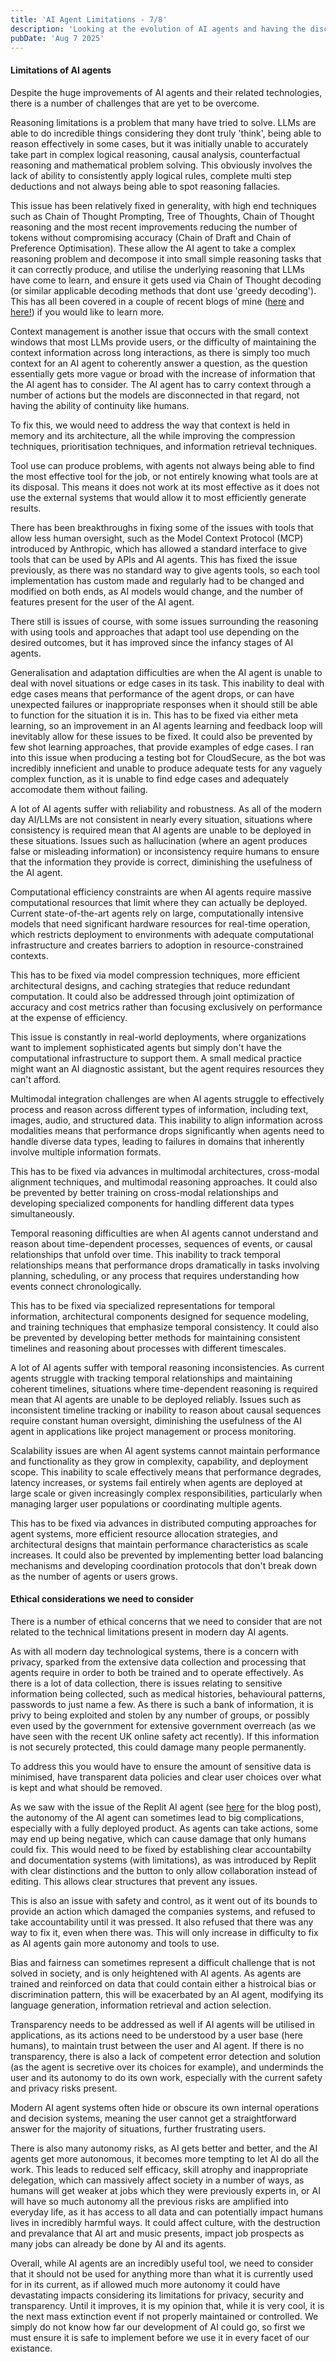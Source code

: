 ```yaml
---
title: 'AI Agent Limitations - 7/8'
description: 'Looking at the evolution of AI agents and having the discussion of if they should be created.'
pubDate: 'Aug 7 2025'
---
```

#### Limitations of AI agents

Despite the huge improvements of AI agents and their related technologies, there is a number of challenges that are yet to be overcome.

Reasoning limitations is a problem that many have tried to solve. LLMs are able to do incredible things considering they dont truly 'think', being able to reason effectively in some cases, but it was initially unable to accurately take part in complex logical reasoning, causal analysis, counterfactual reasoning and mathematical problem solving. This obviously involves the lack of ability to consistently apply logical rules, complete multi step deductions and not always being able to spot reasoning fallacies. 

This issue has been relatively fixed in generality, with high end techniques such as Chain of Thought Prompting, Tree of Thoughts, Chain of Thought reasoning and the most recent improvements reducing the number of tokens without compromising accuracy (Chain of Draft and Chain of Preference Optimisation). These allow the AI agent to take a complex reasoning problem and decompose it into small simple reasoning tasks that it can correctly produce, and utilise the underlying reasoning that LLMs have come to learn, and ensure it gets used via Chain of Thought decoding (or similar applicable decoding methods that dont use 'greedy decoding'). This has all been covered in a couple of recent blogs of mine ([here](https://alexmacresearch.org/blog/4_8/) and [here!](https://alexmacresearch.org/blog/5_8/)) if you would like to learn more.

Context management is another issue that occurs with the small context windows that most LLMs provide users, or the difficulty of maintaining the context information across long interactions, as there is simply too much context for an AI agent to coherently answer a question, as the question essentially gets more vague or broad with the increase of information that the AI agent has to consider. The AI agent has to carry context through a number of actions but the models are disconnected in that regard, not having the ability of continuity like humans.

To fix this, we would need to address the way that context is held in memory and its architecture, all the while improving the compression techniques, prioritisation techniques, and information retrieval techniques.

Tool use can produce problems, with agents not always being able to find the most effective tool for the job, or not entirely knowing what tools are at its disposal. This means it does not work at its most effective as it does not use the external systems that would allow it to most efficiently generate results. 

There has been breakthroughs in fixing some of the issues with tools that allow less human oversight, such as the Model Context Protocol (MCP) introduced by Anthropic, which has allowed a standard interface to give tools that can be used by APIs and AI agents. This has fixed the issue previously, as there was no standard way to give agents tools, so each tool implementation has custom made and regularly had to be changed and modified on both ends, as AI models would change, and the number of features present for the user of the AI agent.

There still is issues of course, with some issues surrounding the reasoning with using tools and approaches that adapt tool use depending on the desired outcomes, but it has improved since the infancy stages of AI agents.

Generalisation and adaptation difficulties are when the AI agent is unable to deal with novel situations or edge cases in its task. This inability to deal with edge cases means that performance of the agent drops, or can have unexpected failures or inappropriate responses when it should still be able to function for the situation it is in. This has to be fixed via either meta learning, so an improvement in an AI agents learning and feedback loop will inevitably allow for these issues to be fixed. It could also be prevented by few shot learning approaches, that provide examples of edge cases. I ran into this issue when producing a testing bot for CloudSecure, as the bot was incredibly inneficient and unable to produce adequate tests for any vaguely complex function, as it is unable to find edge cases and adequately accomodate them without failing.

A lot of AI agents suffer with reliability and robustness. As all of the modern day AI/LLMs are not consistent in nearly every situation, situations where consistency is required mean that AI agents are unable to be deployed in these situations. Issues such as hallucination (where an agent produces false or misleading information) or inconsistency require humans to ensure that the information they provide is correct, diminishing the usefulness of the AI agent.

Computational efficiency constraints are when AI agents require massive computational resources that limit where they can actually be deployed. Current state-of-the-art agents rely on large, computationally intensive models that need significant hardware resources for real-time operation, which restricts deployment to environments with adequate computational infrastructure and creates barriers to adoption in resource-constrained contexts.

This has to be fixed via model compression techniques, more efficient architectural designs, and caching strategies that reduce redundant computation. It could also be addressed through joint optimization of accuracy and cost metrics rather than focusing exclusively on performance at the expense of efficiency.

This issue is constantly in real-world deployments, where organizations want to implement sophisticated agents but simply don't have the computational infrastructure to support them. A small medical practice might want an AI diagnostic assistant, but the agent requires resources they can't afford.

Multimodal integration challenges are when AI agents struggle to effectively process and reason across different types of information, including text, images, audio, and structured data. This inability to align information across modalities means that performance drops significantly when agents need to handle diverse data types, leading to failures in domains that inherently involve multiple information formats.

This has to be fixed via advances in multimodal architectures, cross-modal alignment techniques, and multimodal reasoning approaches. It could also be prevented by better training on cross-modal relationships and developing specialized components for handling different data types simultaneously.

Temporal reasoning difficulties are when AI agents cannot understand and reason about time-dependent processes, sequences of events, or causal relationships that unfold over time. This inability to track temporal relationships means that performance drops dramatically in tasks involving planning, scheduling, or any process that requires understanding how events connect chronologically.

This has to be fixed via specialized representations for temporal information, architectural components designed for sequence modeling, and training techniques that emphasize temporal consistency. It could also be prevented by developing better methods for maintaining consistent timelines and reasoning about processes with different timescales.

A lot of AI agents suffer with temporal reasoning inconsistencies. As current agents struggle with tracking temporal relationships and maintaining coherent timelines, situations where time-dependent reasoning is required mean that AI agents are unable to be deployed reliably. Issues such as inconsistent timeline tracking or inability to reason about causal sequences require constant human oversight, diminishing the usefulness of the AI agent in applications like project management or process monitoring.

Scalability issues are when AI agent systems cannot maintain performance and functionality as they grow in complexity, capability, and deployment scope. This inability to scale effectively means that performance degrades, latency increases, or systems fail entirely when agents are deployed at large scale or given increasingly complex responsibilities, particularly when managing larger user populations or coordinating multiple agents.

This has to be fixed via advances in distributed computing approaches for agent systems, more efficient resource allocation strategies, and architectural designs that maintain performance characteristics as scale increases. It could also be prevented by implementing better load balancing mechanisms and developing coordination protocols that don't break down as the number of agents or users grows.

#### Ethical considerations we need to consider

There is a number of ethical concerns that we need to consider that are not related to the technical limitations present in modern day AI agents. 

As with all modern day technological systems, there is a concern with privacy, sparked from the extensive data collection and processing that agents require in order to both be trained and to operate effectively. As there is a lot of data collection, there is issues relating to sensitive information being collected, such as medical histories, behavioural patterns, passwords to just name a few. As there is such a bank of information, it is privy to being exploited and stolen by any number of groups, or possibly even used by the government for extensive government overreach (as we have seen with the recent UK online safety act recently). If this information is not securely protected, this could damage many people permanently. 

To address this you would have to ensure the amount of sensitive data is minimised, have transparent data policies and clear user choices over what is kept and what should be removed.

As we saw with the issue of the Replit AI agent (see [here](https://alexmacresearch.org/blog/31_7/) for the blog post), the autonomy of the AI agent can sometimes lead to big complications, especially with a fully deployed product. As agents can take actions, some may end up being negative, which can cause damage that only humans could fix. This would need to be fixed by establishing clear accountabilty and documentation systems (with limitations), as was introduced by Replit with clear distinctions and the button to only allow collaboration instead of editing. This allows clear structures that prevent any issues. 

This is also an issue with safety and control, as it went out of its bounds to provide an action which damaged the companies systems, and refused to take accountability until it was pressed. It also refused that there was any way to fix it, even when there was. This will only increase in difficulty to fix as AI agents gain more autonomy and tools to use.

Bias and fairness can sometimes represent a difficult challenge that is not solved in society, and is only heightened with AI agents. As agents are trained and reinforced on data that could contain either a histroical bias or discrimination pattern, this will be exacerbated by an AI agent, modifying its language generation, information retrieval and action selection.

Transparency needs to be addressed as well if AI agents will be utilised in applications, as its actions need to be understood by a user base (here humans), to maintain trust between the user and AI agent. If there is no transparency, there is also a lack of competent error detection and solution (as the agent is secretive over its choices for example), and underminds the user and its autonomy to do its own work, especially with the current safety and privacy risks present. 

Modern AI agent systems often hide or obscure its own internal operations and decision systems, meaning the user cannot get a straightforward answer for the majority of situations, further frustrating users.

There is also many autonomy risks, as AI gets better and better, and the AI agents get more autonomous, it becomes more tempting to let AI do all the work. This leads to reduced self efficacy, skill atrophy and inappropriate delegation, which can massively affect society in a number of ways, as humans will get weaker at jobs which they were previously experts in, or AI will have so much autonomy all the previous risks are amplified into everyday life, as it has access to all data and can potentially impact humans lives in incredibly harmful ways. It could affect culture, with the destruction and prevalance that AI art and music presents, impact job prospects as many jobs can already be done by AI and its agents. 

Overall, while AI agents are an incredibly useful tool, we need to consider that it should not be used for anything more than what it is currently used for in its current, as if allowed much more autonomy it could have devastating impacts considering its limitations for privacy, security and transparency. Until it improves, it is my opinion that, while it is very cool, it is the next mass extinction event if not properly maintained or controlled. We simply do not know how far our development of AI could go, so first we must ensure it is safe to implement before we use it in every facet of our existance.  

